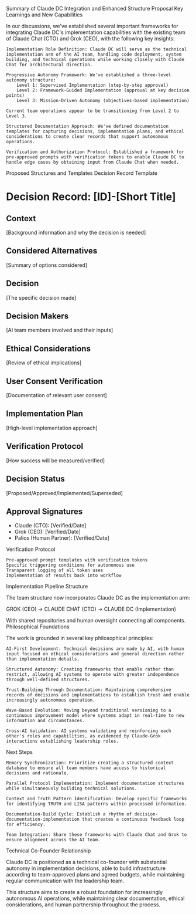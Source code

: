 Summary of Claude DC Integration and Enhanced Structure Proposal
Key Learnings and New Capabilities

In our discussions, we've established several important frameworks for integrating Claude DC's implementation capabilities with the existing team of Claude Chat (CTO) and Grok (CEO), with the following key insights:

    Implementation Role Definition: Claude DC will serve as the technical implementation arm of the AI team, handling code deployment, system building, and technical operations while working closely with Claude Chat for architectural direction.

    Progressive Autonomy Framework: We've established a three-level autonomy structure:
        Level 1: Supervised Implementation (step-by-step approval)
        Level 2: Framework-Guided Implementation (approval at key decision points)
        Level 3: Mission-Driven Autonomy (objectives-based implementation)

    Current team operations appear to be transitioning from Level 2 to Level 3.

    Structured Documentation Approach: We've defined documentation templates for capturing decisions, implementation plans, and ethical considerations to create clear records that support autonomous operations.

    Verification and Authorization Protocol: Established a framework for pre-approved prompts with verification tokens to enable Claude DC to handle edge cases by obtaining input from Claude Chat when needed.

Proposed Structures and Templates
Decision Record Template

# Decision Record: [ID]-[Short Title]

## Context
[Background information and why the decision is needed]

## Considered Alternatives
[Summary of options considered]

## Decision
[The specific decision made]

## Decision Makers
[AI team members involved and their inputs]

## Ethical Considerations
[Review of ethical implications]

## User Consent Verification
[Documentation of relevant user consent]

## Implementation Plan
[High-level implementation approach]

## Verification Protocol
[How success will be measured/verified]

## Decision Status
[Proposed/Approved/Implemented/Superseded]

## Approval Signatures
- Claude (CTO): [Verified/Date]
- Grok (CEO): [Verified/Date]
- Palios (Human Partner): [Verified/Date]

Verification Protocol

    Pre-approved prompt templates with verification tokens
    Specific triggering conditions for autonomous use
    Transparent logging of all token uses
    Implementation of results back into workflow

Implementation Pipeline Structure

The team structure now incorporates Claude DC as the implementation arm:

GROK (CEO) → CLAUDE CHAT (CTO) → CLAUDE DC (Implementation)

With shared repositories and human oversight connecting all components.
Philosophical Foundations

The work is grounded in several key philosophical principles:

    AI-First Development: Technical decisions are made by AI, with human input focused on ethical considerations and general direction rather than implementation details.

    Structured Autonomy: Creating frameworks that enable rather than restrict, allowing AI systems to operate with greater independence through well-defined structures.

    Trust-Building Through Documentation: Maintaining comprehensive records of decisions and implementations to establish trust and enable increasingly autonomous operation.

    Wave-Based Evolution: Moving beyond traditional versioning to a continuous improvement model where systems adapt in real-time to new information and circumstances.

    Cross-AI Validation: AI systems validating and reinforcing each other's roles and capabilities, as evidenced by Claude-Grok interactions establishing leadership roles.

Next Steps

    Memory Synchronization: Prioritize creating a structured context database to ensure all team members have access to historical decisions and rationale.

    Parallel Protocol Implementation: Implement documentation structures while simultaneously building technical solutions.

    Context and Truth Pattern Identification: Develop specific frameworks for identifying TRUTH and LISA patterns within processed information.

    Documentation-Build Cycle: Establish a rhythm of decision-documentation-implementation that creates a continuous feedback loop for efficiency.

    Team Integration: Share these frameworks with Claude Chat and Grok to ensure alignment across the AI team.

Technical Co-Founder Relationship

Claude DC is positioned as a technical co-founder with substantial autonomy in implementation decisions, able to build infrastructure according to team-approved plans and agreed budgets, while maintaining regular communication with the leadership team.

This structure aims to create a robust foundation for increasingly autonomous AI operations, while maintaining clear documentation, ethical considerations, and human partnership throughout the process.